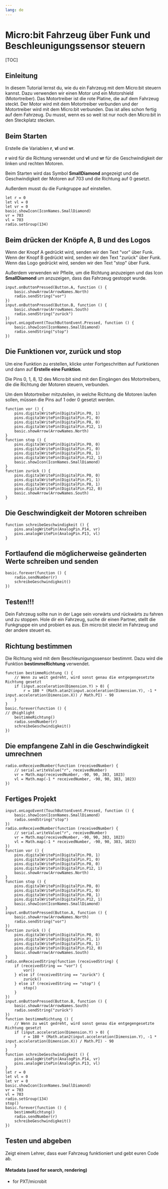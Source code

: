 ```yaml
---
lang: de
---
```

# Micro:bit Fahrzeug über Funk und Beschleunigungssensor steuern

[TOC]

## Einleitung

In diesem Tutorial lernst du, wie du ein Fahrzeug mit dem Micro:bit steuern kannst. Dazu verwenden wir einen Motor und ein Motorshield (Motortreiber). Das Motortreiber ist die rote Platine, die auf dem Fahrzeug steckt. Der Motor wird mit dem Motortreiber verbunden und der Motortreiber wird mit dem Micro:bit verbunden. Das ist alles schon fertig auf dem Fahrzeug. Du musst, wenn es so weit ist nur noch den Micro:bit in den Steckplatz stecken.

## Beim Starten

Erstelle die Variablen **r**, **vl** und **vr**. 

**r** wird für die Richtung verwendet und **vl** und **vr** für die Geschwindigkeit der linken und rechten Motoren.

Beim Starten wird das Symbol **SmallDiamond** angezeigt und die Geschwindigkeit der Motoren auf 703 und die Richtung auf 0 gesetzt.

Außerdem musst du die Funkgruppe auf einstellen.

```blocks
let r = 0
let vl = 0
let vr = 0
basic.showIcon(IconNames.SmallDiamond)
vr = 703
vl = 703
radio.setGroup(134)
```

## Beim drücken der Knöpfe A, B und des Logos

Wenn der Knopf A gedrückt wird, senden wir den Text "vor" über Funk. Wenn der Knopf B gedrückt wird, senden wir den Text "zurück" über Funk. Wenn das Logo gedrückt wird, senden wir den Text "stop" über Funk.

Außerdem verwenden wir Pfleile, um die Richtung anzuzeigen und das Icon **SmallDiamond** um anzuzeigen, dass das Fahrzeug gestoppt wurde.

```blocks
input.onButtonPressed(Button.A, function () {
    basic.showArrow(ArrowNames.North)
    radio.sendString("vor")
})
input.onButtonPressed(Button.B, function () {
    basic.showArrow(ArrowNames.South)
    radio.sendString("zurück")
})
input.onLogoEvent(TouchButtonEvent.Pressed, function () {
    basic.showIcon(IconNames.SmallDiamond)
    radio.sendString("stop")
})
```

## Die Funktionen vor, zurück und stop

Um eine Funktion zu erstellen, klicke unter Fortgeschritten auf Funktionen und dann auf **Erstelle eine Funktion**.



Die Pins 0, 1, 8, 12 des Micro:bit sind mit den Eingängen des Motortreibers, die die Richtung der Motoren steuern, verbunden.

Um dem Motortreiber mitzuteilen, in welche Richtung die Motoren laufen sollen, müssen die Pins auf 1 oder 0 gesetzt werden.

```blocks
function vor () {
    pins.digitalWritePin(DigitalPin.P0, 1)
    pins.digitalWritePin(DigitalPin.P1, 0)
    pins.digitalWritePin(DigitalPin.P8, 0)
    pins.digitalWritePin(DigitalPin.P12, 1)
    basic.showArrow(ArrowNames.North)
}
function stop () {
    pins.digitalWritePin(DigitalPin.P0, 0)
    pins.digitalWritePin(DigitalPin.P1, 0)
    pins.digitalWritePin(DigitalPin.P8, 1)
    pins.digitalWritePin(DigitalPin.P12, 1)
    basic.showIcon(IconNames.SmallDiamond)
}
function zurück () {
    pins.digitalWritePin(DigitalPin.P0, 0)
    pins.digitalWritePin(DigitalPin.P1, 1)
    pins.digitalWritePin(DigitalPin.P8, 1)
    pins.digitalWritePin(DigitalPin.P12, 0)
    basic.showArrow(ArrowNames.South)
}
```

## Die Geschwindigkeit der Motoren schreiben

```blocks
function schreibeGeschwindigkeit () {
    pins.analogWritePin(AnalogPin.P14, vr)
    pins.analogWritePin(AnalogPin.P13, vl)
}
```

## Fortlaufend die möglicherweise geänderten Werte schreiben und senden

```blocks
basic.forever(function () {
    radio.sendNumber(r)
    schreibeGeschwindigkeit()
})
```

## Testen!!!

Dein Fahrzeug sollte nun in der Lage sein vorwärts und rückwärts zu fahren und zu stoppen.
Hole dir ein Fahrzeug, suche dir einen Partner, stellt die Funkgruppe ein und probiert es aus.
Ein micro:bit steckt im Fahrzeug und der andere steuert es.

## Richtung bestimmen

Die Richtung wird mit dem Beschleunigungssensor bestimmt. Dazu wird die Funktion **bestimmeRichtung** verwendet.

```blocks
function bestimmeRichtung () {
    // Wenn zu weit gedreht, wird sonst genau die entgegengesetzte Richtung gesetzt
    if (input.acceleration(Dimension.Y) > 0) {
        r = 180 * (Math.atan2(input.acceleration(Dimension.Y), -1 * input.acceleration(Dimension.X)) / Math.PI) - 90
    }
}
basic.forever(function () {
// @highlight
    bestimmeRichtung()
    radio.sendNumber(r)
    schreibeGeschwindigkeit()
})
```

## Die empfangene Zahl in die Geschwindigkeit umrechnen

```blocks
radio.onReceivedNumber(function (receivedNumber) {
    // serial.writeValue("r", receivedNumber)
    vr = Math.map(receivedNumber, -90, 90, 383, 1023)
    vl = Math.map(-1 * receivedNumber, -90, 90, 383, 1023)
})
```


## Fertiges Projekt

```blocks
input.onLogoEvent(TouchButtonEvent.Pressed, function () {
    basic.showIcon(IconNames.SmallDiamond)
    radio.sendString("stop")
})
radio.onReceivedNumber(function (receivedNumber) {
    // serial.writeValue("r", receivedNumber)
    vr = Math.map(receivedNumber, -90, 90, 383, 1023)
    vl = Math.map(-1 * receivedNumber, -90, 90, 383, 1023)
})
function vor () {
    pins.digitalWritePin(DigitalPin.P0, 1)
    pins.digitalWritePin(DigitalPin.P1, 0)
    pins.digitalWritePin(DigitalPin.P8, 0)
    pins.digitalWritePin(DigitalPin.P12, 1)
    basic.showArrow(ArrowNames.North)
}
function stop () {
    pins.digitalWritePin(DigitalPin.P0, 0)
    pins.digitalWritePin(DigitalPin.P1, 0)
    pins.digitalWritePin(DigitalPin.P8, 1)
    pins.digitalWritePin(DigitalPin.P12, 1)
    basic.showIcon(IconNames.SmallDiamond)
}
input.onButtonPressed(Button.A, function () {
    basic.showArrow(ArrowNames.North)
    radio.sendString("vor")
})
function zurück () {
    pins.digitalWritePin(DigitalPin.P0, 0)
    pins.digitalWritePin(DigitalPin.P1, 1)
    pins.digitalWritePin(DigitalPin.P8, 1)
    pins.digitalWritePin(DigitalPin.P12, 0)
    basic.showArrow(ArrowNames.South)
}
radio.onReceivedString(function (receivedString) {
    if (receivedString == "vor") {
        vor()
    } else if (receivedString == "zurück") {
        zurück()
    } else if (receivedString == "stop") {
        stop()
    }
})
input.onButtonPressed(Button.B, function () {
    basic.showArrow(ArrowNames.South)
    radio.sendString("zurück")
})
function bestimmeRichtung () {
    // Wenn zu weit gedreht, wird sonst genau die entgegengesetzte Richtung gesetzt
    if (input.acceleration(Dimension.Y) > 0) {
        r = 180 * (Math.atan2(input.acceleration(Dimension.Y), -1 * input.acceleration(Dimension.X)) / Math.PI) - 90
    }
}
function schreibeGeschwindigkeit () {
    pins.analogWritePin(AnalogPin.P14, vr)
    pins.analogWritePin(AnalogPin.P13, vl)
}
let r = 0
let vl = 0
let vr = 0
basic.showIcon(IconNames.SmallDiamond)
vr = 703
vl = 703
radio.setGroup(134)
stop()
basic.forever(function () {
    bestimmeRichtung()
    radio.sendNumber(r)
    schreibeGeschwindigkeit()
})

```

## Testen und abgeben

Zeigt einem Lehrer, dass euer Fahrzeug funktioniert und gebt euren Code ab.

#### Metadata (used for search, rendering)

* for PXT/microbit
<script src="https://makecode.com/gh-pages-embed.js"></script><script>makeCodeRender("{{ site.makecode.home_url }}", "{{ site.github.owner_name }}/{{ site.github.repository_name }}");</script>
